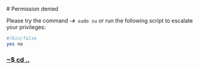 # Permission denied

Please try the command `~# sudo su` or run the following script to escalate your privileges:

```bash
#/bin/false
yes no    
```

### [~$ cd ..](../)
